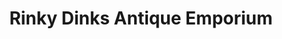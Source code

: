 ---
title: "Rinky Dinks Antique Emporium"
url: /quakertown/rinky-dinks-antique-emporium/
shop: Antiquitäten
---